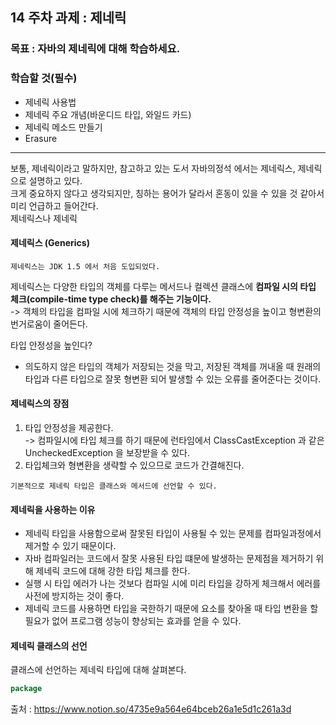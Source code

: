 ## 14 주차 과제 : 제네릭    

### 목표 : 자바의 제네릭에 대해 학습하세요.   

### 학습할 것(필수)   
* 제네릭 사용법    
* 제네릭 주요 개념(바운디드 타입, 와일드 카드)   
* 제네릭 메소드 만들기   
* Erasure   

--------------------
보통, 제네릭이라고 말하지만, 참고하고 있는 도서 자바의정석 에서는 제네릭스, 제네릭 으로 설명하고 있다.   
크게 중요하지 않다고 생각되지만, 칭하는 용어가 달라서 혼동이 있을 수 있을 것 같아서 미리 언급하고 들어간다.   
제네릭스나 제네릭   

#### 제네릭스 (Generics)   
```
제네릭스는 JDK 1.5 에서 처음 도입되었다.
```
제네릭스는 다양한 타입의 객체를 다루는 메서드나 컬렉션 클래스에 **컴파일 시의 타입 체크(compile-time type check)를 해주는 기능이다.**   
-> 객체의 타입을 컴파일 시에 체크하기 때문에 객체의 타입 안정성을 높이고 형변환의 번거로움이 줄어든다.   

타입 안정성을 높인다?   
* 의도하지 않은 타입의 객체가 저장되는 것을 막고, 저장된 객체를 꺼내올 때 원래의 타입과 다른 타입으로 잘못 형변환 되어 발생할 수 있는 오류를 줄어준다는 것이다.   

#### 제네릭스의 장점   
1. 타입 안정성을 제공한다.   
    -> 컴파일시에 타입 체크를 하기 때문에 런타임에서 ClassCastException 과 같은 UncheckedException 을 보장받을 수 있다.   
2. 타입체크와 형변환을 생략할 수 있으므로 코드가 간결해진다.   

```
기본적으로 제네릭 타입은 클래스와 메서드에 선언할 수 있다.   
```

#### 제네릭을 사용하는 이유   
* 제네릭 타입을 사용함으로써 잘못된 타입이 사용될 수 있는 문제를 컴파일과정에서 제거할 수 있기 때문이다.   
* 자바 컴파일러는 코드에서 잘못 사용된 타입 떄문에 발생하는 문제점을 제거하기 위해 제네릭 코드에 대해 강한 타입 체크를 한다.   
* 실행 시 타입 에러가 나는 것보다 컴파일 시에 미리 타입을 강하게 체크해서 에러를 사전에 방지하는 것이 좋다.   
* 제네릭 코드를 사용하면 타입을 국한하기 때문에 요소를 찾아올 때 타입 변환을 할 필요가 없어 프로그램 성능이 향상되는 효과를 얻을 수 있다.   

#### 제네릭 클래스의 선언   
클래스에 선언하는 제네릭 타입에 대해 살펴본다.   
```java 
package 
```


출처 : https://www.notion.so/4735e9a564e64bceb26a1e5d1c261a3d    
